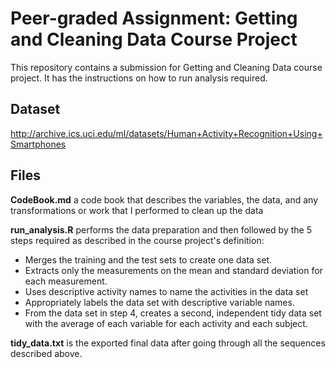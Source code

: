 # Peer-graded Assignment: Getting and Cleaning Data Course Project

This repository contains a submission for Getting and Cleaning Data course project. It has the instructions on how to run analysis required.

## Dataset
http://archive.ics.uci.edu/ml/datasets/Human+Activity+Recognition+Using+Smartphones

## Files
**CodeBook.md** a code book that describes the variables, the data, and any transformations or  work that I performed to clean up the data

**run_analysis.R** performs the data preparation and then followed by the 5 steps required as    described in the course project's definition:
* Merges the training and the test sets to create one data set.  <br/>
* Extracts only the measurements on the mean and standard deviation for each measurement. <br/>
* Uses descriptive activity names to name the activities in the data set <br/>
* Appropriately labels the data set with descriptive variable names. <br/>
* From the data set in step 4, creates a second, independent tidy data set with the average of each variable for each activity and each subject. <br/>

**tidy_data.txt** is the exported final data after going through all the sequences described above.
